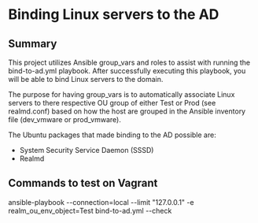 # Binding Linux servers to the AD

## Summary
This project utilizes Ansible group_vars and roles to assist with running the bind-to-ad.yml playbook. After successfully executing this playbook, you will
be able to bind Linux servers to the domain.

The purpose for having group_vars is to automatically associate Linux servers to there respective OU group of either Test or Prod (see realmd.conf) based on how the host are
grouped in the Ansible inventory file (dev_vmware or prod_vmware).

The Ubuntu packages that made binding to the AD possible are:
- System Security Service Daemon (SSSD)
- Realmd

## Commands to test on Vagrant
ansible-playbook --connection=local --limit "127.0.0.1" -e realm_ou_env_object=Test bind-to-ad.yml --check
